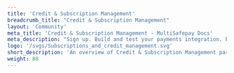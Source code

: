 ```yaml
---
title: 'Credit & Subscription Management'
breadcrumb_title: "Credit & Subscription Management"
layout: 'Community'
meta_title: 'Credit & Subscription Management - MultiSafepay Docs'
meta_description: "Sign up. Build and test your payments integration. Explore our products and services. Use our API Reference, SDKs, and wrappers. Get support."
logo: '/svgs/Subscriptions_and_credit_management.svg'
short_description: 'An overview of Credit & Subscription Management partners.'
weight: 80
---
```

